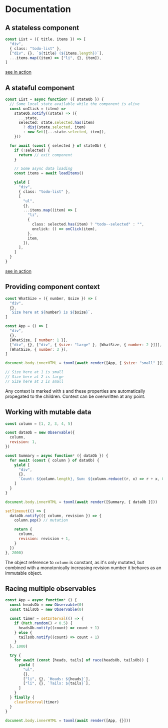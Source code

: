 # Documentation

## A stateless component

```ts
const List = ({ title, items }) => [
  "div",
  { class: "todo-list" },
  ["div", {}, `${title} (${items.length})`],
  ...items.map((item) => ["li", {}, item]),
]
```

[see in action](http://rodinhart.nl/metalui/ex1.html)

## A stateful component

```ts
const List = async function* ({ stateOb }) {
  // Some local state available while the component is alive
  const onClick = (item) =>
    stateOb.notify((state) => ({
      ...state,
      selected: state.selected.has(item)
        ? disj(state.selected, item)
        : new Set([...state.selected, item]),
    }))

  for await (const { selected } of stateOb) {
    if (!selected) {
      return // exit component
    }

    // Some async data loading
    const items = await loadItems()

    yield [
      "div",
      { class: "todo-list" },
      [
        "ul",
        {},
        ...items.map((item) => [
          "li",
          {
            class: selected.has(item) ? "todo--selected" : "",
            onclick: () => onClick(item),
          },
          item,
        ]),
      ],
    ]
  }
}
```

[see in action](http://rodinhart.nl/metalui/ex2.html)

## Providing component context

```js
const WhatSize = ({ number, $size }) => [
  "div",
  {},
  `Size here at ${number} is ${$size}`,
]

const App = () => [
  "div",
  {},
  [WhatSize, { number: 1 }],
  ["div", {}, ["div", { $size: "large" }, [WhatSize, { number: 2 }]]],
  [WhatSize, { number: 3 }],
]

document.body.innerHTML = toxml(await render([App, { $size: "small" }]))

// Size here at 1 is small
// Size here at 2 is large
// Size here at 3 is small
```

Any context is marked with `$` and these properties are automatically propegated to the children. Context can be overwritten at any point.

## Working with mutable data

```js
const column = [1, 2, 3, 4, 5]

const dataOb = new Observable({
  column,
  revision: 1,
})

const Summary = async function* ({ dataOb }) {
  for await (const { column } of dataOb) {
    yield [
      "div",
      {},
      `Count: ${column.length}, Sum: ${column.reduce((r, x) => r + x, 0)}`,
    ]
  }
}

document.body.innerHTML = toxml(await render([Summary, { dataOb }]))

setTimeout(() => {
  dataOb.notify(({ column, revision }) => {
    column.pop() // mutation

    return {
      column,
      revision: revision + 1,
    }
  })
}, 2000)
```

The object reference to `column` is constant, as it's only mutated, but combined with a monotonically increasing revision number it behaves as an immutable object.

## Racing multiple observables

```js
const App = async function* () {
  const headsOb = new Observable(0)
  const tailsOb = new Observable(0)

  const timer = setInterval(() => {
    if (Math.random() < 0.5) {
      headsOb.notify((count) => count + 1)
    } else {
      tailsOb.notify((count) => count + 1)
    }
  }, 1000)

  try {
    for await (const [heads, tails] of race(headsOb, tailsOb)) {
      yield [
        "ul",
        {},
        ["li", {}, `Heads: ${heads}`],
        ["li", {}, `Tails: ${tails}`],
      ]
    }
  } finally {
    clearInterval(timer)
  }
}

document.body.innerHTML = toxml(await render([App, {}]))
```
